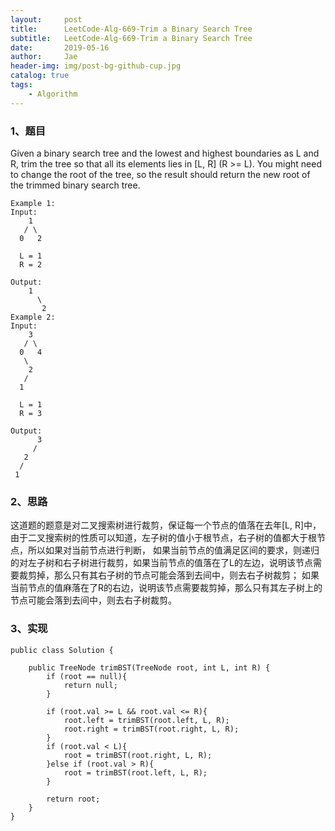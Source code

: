 ```yaml
---
layout:     post
title:      LeetCode-Alg-669-Trim a Binary Search Tree
subtitle:   LeetCode-Alg-669-Trim a Binary Search Tree
date:       2019-05-16
author:     Jae
header-img: img/post-bg-github-cup.jpg
catalog: true
tags:
    - Algorithm
---
```


### 1、题目

Given a binary search tree and the lowest and highest boundaries as L and R, trim the tree so that all its elements lies in [L, R] (R >= L). You might need to change the root of the tree, so the result should return the new root of the trimmed binary search tree.

    Example 1:
    Input:
        1
       / \
      0   2

      L = 1
      R = 2

    Output:
        1
          \
           2
    Example 2:
    Input:
        3
       / \
      0   4
       \
        2
       /
      1

      L = 1
      R = 3

    Output:
          3
         /
       2   
      /
     1

### 2、思路

这道题的题意是对二叉搜索树进行裁剪，保证每一个节点的值落在去年[L, R]中，由于二叉搜索树的性质可以知道，左子树的值小于根节点，右子树的值都大于根节点，所以如果对当前节点进行判断，
如果当前节点的值满足区间的要求，则递归的对左子树和右子树进行裁剪，如果当前节点的值落在了L的左边，说明该节点需要裁剪掉，那么只有其右子树的节点可能会落到去间中，则去右子树裁剪；
如果当前节点的值麻落在了R的右边，说明该节点需要裁剪掉，那么只有其左子树上的节点可能会落到去间中，则去右子树裁剪。

### 3、实现

    public class Solution {

        public TreeNode trimBST(TreeNode root, int L, int R) {
            if (root == null){
                return null;
            }

            if (root.val >= L && root.val <= R){
                root.left = trimBST(root.left, L, R);
                root.right = trimBST(root.right, L, R);
            }
            if (root.val < L){
                root = trimBST(root.right, L, R);
            }else if (root.val > R){
                root = trimBST(root.left, L, R);
            }

            return root;
        }
    }
    
